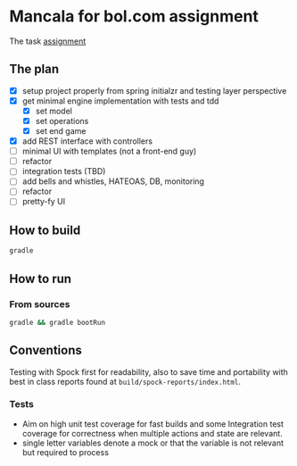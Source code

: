 # Mancala for bol.com assignment 

The task [assignment](./TechAssignment_2020.pdf)

## The plan

* [x] setup project properly from spring initialzr and testing layer perspective
* [x] get minimal engine implementation with tests and tdd
    * [x] set model
    * [x] set operations
    * [x] set end game
* [x] add REST interface with controllers
* [ ] minimal UI with templates (not a front-end guy)
* [ ] refactor
* [ ] integration tests (TBD)
* [ ] add bells and whistles, HATEOAS, DB, monitoring
* [ ] refactor
* [ ] pretty-fy UI

## How to build

```bash
gradle 
```
## How to run

### From sources

```bash
gradle && gradle bootRun
```

## Conventions

Testing with Spock first for readability, also to save time and portability with best in class reports found at `build/spock-reports/index.html`.
 
### Tests

* Aim on high unit test coverage for fast builds and some Integration test coverage for correctness when multiple actions and state are relevant.
* single letter variables denote a mock or that the variable is not relevant but required to process
